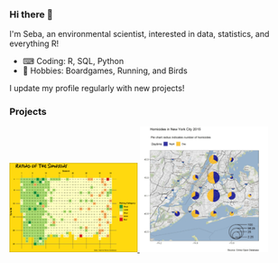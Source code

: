 ### Hi there 👋

I'm Seba, an environmental scientist, interested in data, statistics, and everything R!

- ⌨ Coding: R, SQL, Python
- 🎲 Hobbies: Boardgames, Running, and Birds

I update my profile regularly with new projects!

### Projects
<a href="https://github.com/seb1458/rating-simpsons/tree/main">
  <img src="https://github.com/seb1458/rating-simpsons/blob/main/plots/simpsonsRating.png", width="45%">
</a> 

<a href="https://github.com/seb1458/swd/tree/main/2022/09_simpleComplex">
  <img src="https://github.com/seb1458/swd/blob/main/2022/09_simpleComplex/img/map_plot_mod.jpg", width="45%">
</a>
